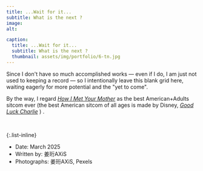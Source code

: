 ```yaml
---
title: ...Wait for it...
subtitle: What is the next ?
image:
alt: 

caption:
  title: ...Wait for it...
  subtitle: What is the next ?
  thumbnail: assets/img/portfolio/6-tn.jpg
---
```

Since I don't have so much accomplished works — even if I do, I am just not used to keeping a record — so I intentionally leave this blank grid here, waiting eagerly for more potential and the "yet to come".  

By the way, I regard *[How I Met Your Mother](https://www.imdb.com/title/tt0460649/?ref_=tt_ov_srs)* as the best American+Adults sitcom ever (the best American sitcom of all ages is made by Disney, *[Good Luck Charlie](https://shows.disney.com/good-luck-charlie)* ) .  
  
<br>
  
{:.list-inline}
- Date: March 2025
- Written by: 姜珩AXiS 
- Photographs: 姜珩AXiS, Pexels

<br>
